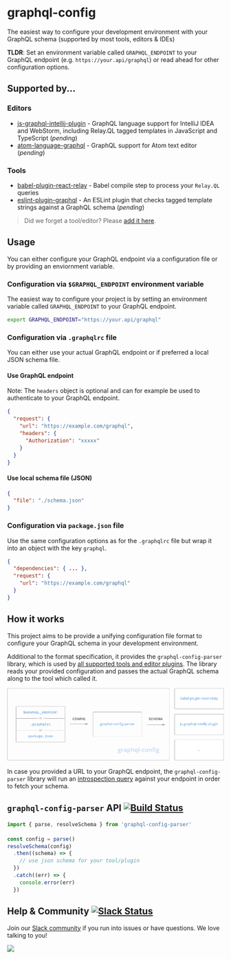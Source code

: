 # graphql-config

The easiest way to configure your development environment with your GraphQL schema (supported by most tools, editors &amp; IDEs)

**TLDR**: Set an environment variable called `GRAPHQL_ENDPOINT` to your GraphQL endpoint (e.g. `https://your.api/graphql`) or read ahead for other configuration options.


## Supported by...

### Editors

* [js-graphql-intellij-plugin](https://github.com/jimkyndemeyer/js-graphql-intellij-plugin) - GraphQL language support for IntelliJ IDEA and WebStorm, including Relay.QL tagged templates in JavaScript and TypeScript (_pending_)
* [atom-language-graphql](https://github.com/rmosolgo/language-graphql) - GraphQL support for Atom text editor (_pending_)

### Tools

* [babel-plugin-react-relay](https://github.com/graphcool/babel-plugin-react-relay) - Babel compile step to process your `Relay.QL` queries
* [eslint-plugin-graphql](https://github.com/apollostack/eslint-plugin-graphql) - An ESLint plugin that checks tagged template strings against a GraphQL schema (_pending_)

> Did we forget a tool/editor? Please [add it here](https://github.com/graphcool/graphql-config/compare).

## Usage

You can either configure your GraphQL endpoint via a configuration file or by providing an enviornment variable.

### Configuration via `$GRAPHQL_ENDPOINT` environment variable

The easiest way to configure your project is by setting an environment variable called `GRAPHQL_ENDPOINT` to your GraphQL endpoint.

```sh
export GRAPHQL_ENDPOINT="https://your.api/graphql"
```

### Configuration via `.graphqlrc` file

You can either use your actual GraphQL endpoint or if preferred a local JSON schema file. 

#### Use GraphQL endpoint

Note: The `headers` object is optional and can for example be used to authenticate to your GraphQL endpoint.

```json
{
  "request": {
    "url": "https://example.com/graphql",
    "headers": {
      "Authorization": "xxxxx"
    }
  }
}
```

#### Use local schema file (JSON)

```json
{
  "file": "./schema.json"
}
```


### Configuration via `package.json` file

Use the same configuration options as for the `.graphqlrc` file but wrap it into an object with the key `graphql`.

```json
{
  "dependencies": { ... },
  "request": {
    "url": "https://example.com/graphql"
  }
}
```


## How it works

This project aims to be provide a unifying configuration file format to configure your GraphQL schema in your development environment.

Additional to the format specification, it provides the `graphql-config-parser` library, which is used by [all supported tools and editor plugins](#supported-by). The library reads your provided configuration and passes the actual GraphQL schema along to the tool which called it.

![](resources/how-it-works.png)

In case you provided a URL to your GraphQL endpoint, the `graphql-config-parser` library will run an [introspection query](https://github.com/graphql/graphql-js/blob/master/src/utilities/introspectionQuery.js) against your endpoint in order to fetch your schema.

## `graphql-config-parser` API [![Build Status](https://travis-ci.org/graphcool/graphql-config.svg?branch=master)](https://travis-ci.org/graphcool/graphql-config)

```js
import { parse, resolveSchema } from 'graphql-config-parser'

const config = parse()
resolveSchema(config)
  .then((schema) => {
    // use json schema for your tool/plugin
  })
  .catch((err) => {
    console.error(err)
  })
```

## Help & Community [![Slack Status](https://slack.graph.cool/badge.svg)](https://slack.graph.cool)

Join our [Slack community](http://slack.graph.cool/) if you run into issues or have questions. We love talking to you!

![](http://i.imgur.com/5RHR6Ku.png)
